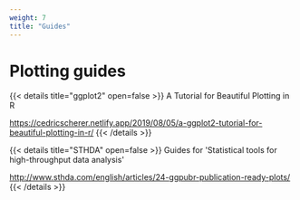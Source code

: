 ```yaml
---
weight: 7
title: "Guides"
---
```


# Plotting guides

{{< details title="ggplot2" open=false >}}
A Tutorial for Beautiful Plotting in R

https://cedricscherer.netlify.app/2019/08/05/a-ggplot2-tutorial-for-beautiful-plotting-in-r/
{{< /details >}}

{{< details title="STHDA" open=false >}}
Guides for 'Statistical tools for high-throughput data analysis'

http://www.sthda.com/english/articles/24-ggpubr-publication-ready-plots/
{{< /details >}}
